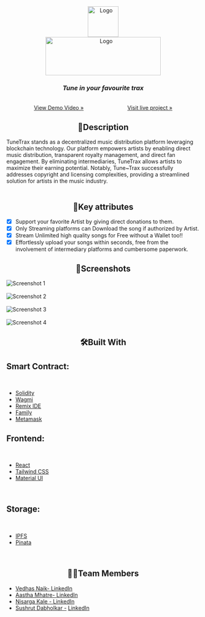<div align="center">
    <img src="https://res.cloudinary.com/dow2w1ps0/image/upload/v1709141770/Logo_of_music_website_kbor0i.png" alt="Logo" width="80" height="80">
</div>
<div align="center">
     <img src="https://res.cloudinary.com/dow2w1ps0/image/upload/v1709141611/new-website-name_ibtthi.png" alt="Logo" width="300" height="100">
  </a>

  <p align="center">
    <h3> <i>Tune in your favourite trax</i> </h3>
    <br />
    <a href="https://drive.google.com/file/d/1eM1_bsOOuC0Rusi3zYD-u6_Qb6hpMeoH/view?usp=sharing">View Demo Video »</a>&nbsp;&nbsp;&nbsp;&nbsp;&nbsp;&nbsp;&nbsp;&nbsp;&nbsp;&nbsp;&nbsp;&nbsp;&nbsp;&nbsp;&nbsp;&nbsp;&nbsp;&nbsp;&nbsp;&nbsp;&nbsp;&nbsp;&nbsp;&nbsp;&nbsp;&nbsp;&nbsp;&nbsp;
 <a href="https://tunetrax.vercel.app/">Visit live project »</a>    
  </p>
</div>




<!-- ABOUT THE PROJECT -->
<h2 align="center">📝Description </h2>


TuneTrax stands as a decentralized music distribution platform leveraging blockchain technology. Our platform empowers artists by enabling direct music distribution, transparent royalty management, and direct fan engagement. By eliminating intermediaries, TuneTrax allows artists to maximize their earning potential. Notably, Tune~Trax successfully addresses copyright and licensing complexities, providing a streamlined solution for artists in the music industry.
<br/>
<br/>

<h2 align="center">🔮Key attributes</h2>

- [x] Support your favorite Artist by giving direct donations to them.
- [x] Only Streaming platforms can Download the song if authorized by Artist.
- [x] Stream Unlimited high quality songs for Free without a Wallet too!!
- [x] Effortlessly upload your songs within seconds, free from the involvement of intermediary platforms and cumbersome paperwork.

<h2 align="center">📱Screenshots</h2> 


![Screenshot 1][ss1-url]
<br/>
<br/>
![Screenshot 2][ss2-url]
<br/>
<br/>
![Screenshot 3][ss3-url]
<br/>
<br/>
![Screenshot 4][ss4-url]




<h2 align="center">🛠Built With</h2> 

## Smart Contract:
 <br/>
 
* [Solidity][Solidity-url]
* [Wagmi][Wagmi-url]
* [Remix IDE][Remix-url]
* [Family][Family-url]
* [Metamask][Metamask-url]
  <br/>
## Frontend:
 <br/>

* [React][React-url]
* [Tailwind CSS][Tailwind-url]
* [Material UI][matrerial-url]
 <br/>

## Storage:
 <br/>

* [IPFS][ipfs-url]
* [Pinata][pinata-url]
 <br/>
 






<h2 align="center">👨‍💻Team Members</h2> 


- [Vedhas Naik- ](https://github.com/NaikVedhas) [LinkedIn](https://www.linkedin.com/in/vedhas-naik-005378253/) 
- [Aastha Mhatre- ](https://github.com/Aastha2675) [LinkedIn](https://www.linkedin.com/in/aastha-mhatre-3226722b0/)
- [Nisarga Kale - ](https://github.com/Nemo-0904) [LinkedIn](https://www.linkedin.com/in/nisarga-kale-a35627258/) 
- [Sushrut Dabholkar -](https://github.com/Princy18Human) [LinkedIn](https://www.linkedin.com/in/sushrut-dabholkar-a465a5289/) 


<!-- MARKDOWN LINKS & IMAGES -->
<!-- https://www.markdownguide.org/basic-syntax/#reference-style-links -->
[React-url]: https://reactjs.org/
[Solidity-url]: https://soliditylang.org/
[Wagmi-url]: https://wagmi.sh/
[Family-url]: https://family.co/
[Metamask-url]: https://metamask.io/
[Tailwind-url]: https://tailwindcss.com/
[Remix-url]: https://remix-project.org/
[ipfs-url]: https://ipfs.tech/
[pinata-url]: https://www.pinata.cloud/
[matrerial-url]: https://mui.com/material-ui/
[ss1-url]: https://res.cloudinary.com/dow2w1ps0/image/upload/v1709271498/Screenshot_2024-03-01_110351_m5bvfq.png
[ss2-url]: https://res.cloudinary.com/dow2w1ps0/image/upload/v1709271497/Screenshot_2024-03-01_110225_t5wj2w.png
[ss3-url]: https://res.cloudinary.com/dow2w1ps0/image/upload/v1709271496/Screenshot_2024-03-01_110654_hclf1y.png
[ss4-url]: https://res.cloudinary.com/dow2w1ps0/image/upload/v1709271496/Screenshot_2024-03-01_110538_btjugy.png
